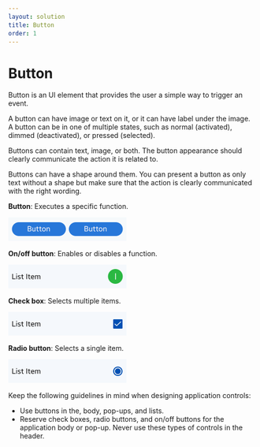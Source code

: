 ```yaml
---
layout: solution
title: Button
order: 1
---
```


# Button

Button is an UI element that provides the user a simple way to trigger an event.

A button can have image or text on it, or it can have label under the image. A button can be in one of multiple states, such as normal (activated), dimmed (deactivated), or pressed (selected).

Buttons can contain text, image, or both. The button appearance should clearly communicate the action it is related to.

Buttons can have a shape around them. You can present a button as only text without a shape but make sure that the action is clearly communicated with the right wording.

**Button**: Executes a specific function.

<img alt="" height="48" src="media/design_library_button.png" width="240" />

**On/off button**: Enables or disables a function.

<img alt="" height="48" src="media/tizen-lite-ux-design-guide_designlibrary_v1.1_140922_core_16.png" width="240" />

**Check box**: Selects multiple items.

<img alt="" height="48" src="media/tizen-lite-ux-design-guide_designlibrary_v1.1_140922_core_17.png" width="240" />

**Radio button**: Selects a single item.

<img alt="" height="48" src="media/tizen-lite-ux-design-guide_designlibrary_v1.1_140922_core_18.png" width="240" />

Keep the following guidelines in mind when designing application controls:

-   Use buttons in the, body, pop-ups, and lists.
-   Reserve check boxes, radio buttons, and on/off buttons for the application body or pop-up. Never use these types of controls in the header.

 
